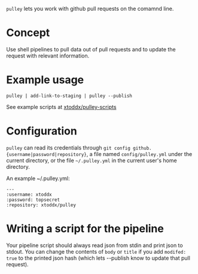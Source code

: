 `pulley` lets you work with github pull requests on the comamnd line.

# Concept
Use shell pipelines to pull data out of pull requests and to update the
request with relevant information.

# Example usage
`pulley | add-link-to-staging | pulley --publish`

See example scripts at
[xtoddx/pulley-scripts](https://github.com/xtoddx/pulley-scripts)

# Configuration
`pulley` can read its credentials through `git config
github.{username|password|repository}`, a file named `config/pulley.yml` under
the current directory, or the file `~/.pulley.yml` in the current user's home
directory.

An example ~/.pulley.yml:

    ---
    :username: xtoddx
    :password: topsecret
    :repository: xtoddx/pulley

# Writing a script for the pipeline
Your pipeline script should always read json from stdin and print json to
stdout.  You can change the contents of `body` or `title` if you add
`modifed: true` to the printed json hash (which lets --publish know to update
that pull request).

